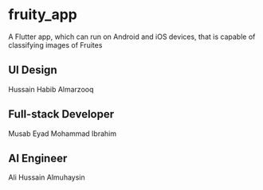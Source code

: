 # fruity_app

A Flutter app, which can run on Android and iOS devices, that is capable of classifying images of Fruites 

## UI Design
Hussain Habib Almarzooq

## Full-stack Developer
Musab Eyad Mohammad Ibrahim

## AI Engineer
Ali Hussain Almuhaysin
